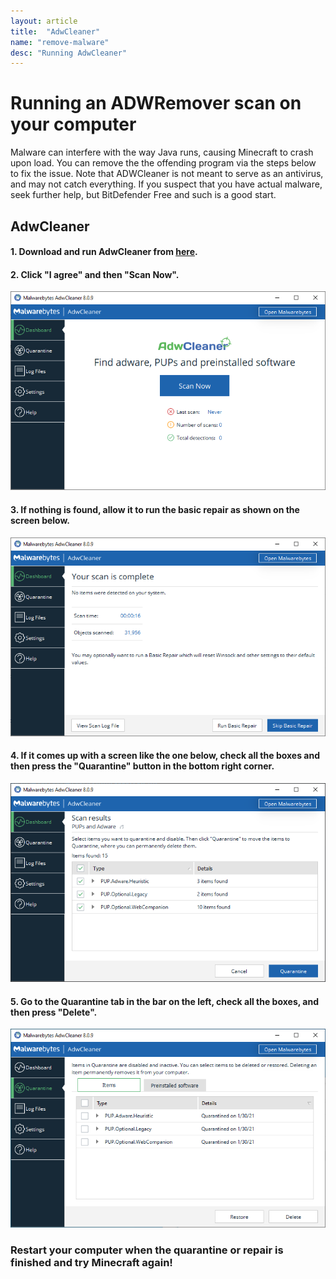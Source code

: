 ```yaml
---
layout: article
title:  "AdwCleaner"
name: "remove-malware"
desc: "Running AdwCleaner"
---
```


# Running an ADWRemover scan on your computer

Malware can interfere with the way Java runs, causing Minecraft to crash upon load. You can remove the the offending program via the steps below to fix the issue. Note that ADWCleaner is not meant to serve as an antivirus, and may not catch everything. If you suspect that you have actual malware, seek further help, but BitDefender Free and such is a good start. 

## AdwCleaner

#### 1. Download and run AdwCleaner from [here](https://downloads.malwarebytes.com/file/adwcleaner).
#### 2. Click "I agree" and then "Scan Now".
![homescreen](/static/images/help/removing-malware/homescreen.png)
#### 3. If nothing is found, allow it to run the basic repair as shown on the screen below.
![nothing](/static/images/help/removing-malware/nothing.PNG)
#### 4. If it comes up with a screen like the one below, check all the boxes and then press the "Quarantine" button in the bottom right corner.
![quarentine](/static/images/help/removing-malware/quarentine.PNG)
#### 5. Go to the Quarantine tab in the bar on the left, check all the boxes, and then press "Delete".
![delete](/static/images/help/removing-malware/delete.PNG)

### Restart your computer when the quarantine or repair is finished and try Minecraft again!
